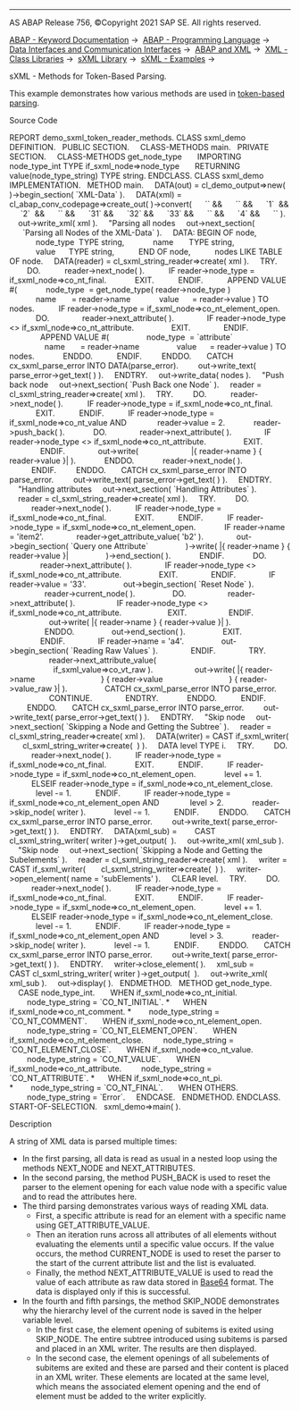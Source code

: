   

* * *

AS ABAP Release 756, ©Copyright 2021 SAP SE. All rights reserved.

[ABAP - Keyword Documentation](javascript:call_link\('abenabap.htm'\)) →  [ABAP - Programming Language](javascript:call_link\('abenabap_reference.htm'\)) →  [Data Interfaces and Communication Interfaces](javascript:call_link\('abenabap_data_communication.htm'\)) →  [ABAP and XML](javascript:call_link\('abenabap_xml.htm'\)) →  [XML - Class Libraries](javascript:call_link\('abenabap_xml_libs.htm'\)) →  [sXML Library](javascript:call_link\('abenabap_sxml_lib.htm'\)) →  [sXML - Examples](javascript:call_link\('abenabap_sxml_lib_abexas.htm'\)) → 

sXML - Methods for Token-Based Parsing.

This example demonstrates how various methods are used in [token-based parsing](javascript:call_link\('abenabap_sxml_lib_parse_iterative.htm'\)).

Source Code

REPORT demo\_sxml\_token\_reader\_methods.
CLASS sxml\_demo DEFINITION.
  PUBLIC SECTION.
    CLASS-METHODS main.
  PRIVATE SECTION.
    CLASS-METHODS get\_node\_type
      IMPORTING node\_type\_int TYPE if\_sxml\_node=>node\_type
      RETURNING value(node\_type\_string) TYPE string.
ENDCLASS.
CLASS sxml\_demo IMPLEMENTATION.
  METHOD main.
    DATA(out) = cl\_demo\_output=>new( )->begin\_section( \`XML-Data\` ).
    DATA(xml) = cl\_abap\_conv\_codepage=>create\_out( )->convert(
     \`<?xml version="1.0"?>\` &&
     \`<items>\` &&
     \`<item1 a1="11" b1="12" c1="13">1</item1>\`  &&
     \`<item2 a2="21" b2="22" c2="23">2</item2>\`  &&
     \`<item3 a3="31" b3="32" c3="33"><subItems>\` &&
     \`<subItem1>31</subItem1>\` &&
     \`<subItem2>32</subItem2>\` &&
     \`<subItem3>33</subItem3>\` &&
     \`</subItems></item3>\` &&
     \`<item4 a4="AA==" b4="AQ==" c4="Ag==">4</item4>\` &&
     \`</items>\` ).
    out->write\_xml( xml ).
    "Parsing all nodes
    out->next\_section(
      \`Parsing all Nodes of the XML-Data\` ).
    DATA: BEGIN OF node,
            node\_type  TYPE string,
            name       TYPE string,
            value      TYPE string,
          END OF node,
          nodes LIKE TABLE OF node.
    DATA(reader) = cl\_sxml\_string\_reader=>create( xml ).
    TRY.
        DO.
          reader->next\_node( ).
          IF reader->node\_type = if\_sxml\_node=>co\_nt\_final.
            EXIT.
          ENDIF.
          APPEND VALUE #(
            node\_type  = get\_node\_type( reader->node\_type )
            name       = reader->name
            value      = reader->value ) TO nodes.
          IF reader->node\_type = if\_sxml\_node=>co\_nt\_element\_open.
            DO.
              reader->next\_attribute( ).
              IF reader->node\_type <> if\_sxml\_node=>co\_nt\_attribute.
                EXIT.
              ENDIF.
              APPEND VALUE #(
                node\_type  = \`attribute\`
                name       = reader->name
                value      = reader->value ) TO nodes.
            ENDDO.
          ENDIF.
        ENDDO.
      CATCH cx\_sxml\_parse\_error INTO DATA(parse\_error).
        out->write\_text( parse\_error->get\_text( ) ).
    ENDTRY.
    out->write\_data( nodes ).
    "Push back node
    out->next\_section( \`Push Back one Node\` ).
    reader = cl\_sxml\_string\_reader=>create( xml ).
    TRY.
        DO.
          reader->next\_node( ).
          IF reader->node\_type = if\_sxml\_node=>co\_nt\_final.
            EXIT.
          ENDIF.
          IF reader->node\_type = if\_sxml\_node=>co\_nt\_value AND
             reader->value = 2.
            reader->push\_back( ).
            DO.
              reader->next\_attribute( ).
              IF reader->node\_type <> if\_sxml\_node=>co\_nt\_attribute.
                EXIT.
              ENDIF.
              out->write(
                       |{ reader->name } { reader->value }| ).
            ENDDO.
            reader->next\_node( ).
          ENDIF.
        ENDDO.
      CATCH cx\_sxml\_parse\_error INTO parse\_error.
        out->write\_text( parse\_error->get\_text( ) ).
    ENDTRY.
    "Handling attributes
    out->next\_section( \`Handling Attributes\` ).
    reader = cl\_sxml\_string\_reader=>create( xml ).
    TRY.
        DO.
          reader->next\_node( ).
          IF reader->node\_type = if\_sxml\_node=>co\_nt\_final.
            EXIT.
          ENDIF.
          IF reader->node\_type = if\_sxml\_node=>co\_nt\_element\_open.
            IF reader->name = 'item2'.
              reader->get\_attribute\_value( 'b2' ).
              out->begin\_section( \`Query one Attribute\`
                )->write( |{ reader->name } { reader->value }|
                )->end\_section( ).
            ENDIF.
            DO.
              reader->next\_attribute( ).
              IF reader->node\_type <> if\_sxml\_node=>co\_nt\_attribute.
                EXIT.
              ENDIF.
              IF reader->value = '33'.
                out->begin\_section( \`Reset Node\` ).
                reader->current\_node( ).
                DO.
                  reader->next\_attribute( ).
                  IF reader->node\_type <> if\_sxml\_node=>co\_nt\_attribute.
                    EXIT.
                  ENDIF.
                  out->write( |{ reader->name } { reader->value }| ).
                ENDDO.
                out->end\_section( ).
                EXIT.
              ENDIF.
              IF reader->name = 'a4'.
                out->begin\_section( \`Reading Raw Values\` ).
              ENDIF.
              TRY.
                  reader->next\_attribute\_value(
                    if\_sxml\_value=>co\_vt\_raw ).
                  out->write( |{ reader->name
                             } { reader->value
                             } { reader->value\_raw }| ).
                CATCH cx\_sxml\_parse\_error INTO parse\_error.
                  CONTINUE.
              ENDTRY.
            ENDDO.
          ENDIF.
        ENDDO.
      CATCH cx\_sxml\_parse\_error INTO parse\_error.
        out->write\_text( parse\_error->get\_text( ) ).
    ENDTRY.
    "Skip node
    out->next\_section( \`Skipping a Node and Getting the Subtree\` ).
    reader = cl\_sxml\_string\_reader=>create( xml ).
    DATA(writer) = CAST if\_sxml\_writer(
      cl\_sxml\_string\_writer=>create(  ) ).
    DATA level TYPE i.
    TRY.
        DO.
          reader->next\_node( ).
          IF reader->node\_type = if\_sxml\_node=>co\_nt\_final.
            EXIT.
          ENDIF.
          IF reader->node\_type = if\_sxml\_node=>co\_nt\_element\_open.
            level += 1.
          ELSEIF reader->node\_type = if\_sxml\_node=>co\_nt\_element\_close.
            level -= 1.
          ENDIF.
          IF reader->node\_type = if\_sxml\_node=>co\_nt\_element\_open AND
             level > 2.
            reader->skip\_node( writer ).
            level -= 1.
          ENDIF.
        ENDDO.
      CATCH cx\_sxml\_parse\_error INTO parse\_error.
        out->write\_text( parse\_error->get\_text( ) ).
    ENDTRY.
    DATA(xml\_sub) =
       CAST cl\_sxml\_string\_writer( writer )->get\_output(  ).
    out->write\_xml( xml\_sub ).
    "Skip node
    out->next\_section( \`Skipping a Node and Getting the Subelements\` ).
    reader = cl\_sxml\_string\_reader=>create( xml ).
    writer = CAST if\_sxml\_writer(
      cl\_sxml\_string\_writer=>create(  ) ).
    writer->open\_element( name = 'subElements' ).
    CLEAR level.
    TRY.
        DO.
          reader->next\_node( ).
          IF reader->node\_type = if\_sxml\_node=>co\_nt\_final.
            EXIT.
          ENDIF.
          IF reader->node\_type = if\_sxml\_node=>co\_nt\_element\_open.
            level += 1.
          ELSEIF reader->node\_type = if\_sxml\_node=>co\_nt\_element\_close.
            level -= 1.
          ENDIF.
          IF reader->node\_type = if\_sxml\_node=>co\_nt\_element\_open AND
             level > 3.
            reader->skip\_node( writer ).
            level -= 1.
          ENDIF.
        ENDDO.
      CATCH cx\_sxml\_parse\_error INTO parse\_error.
        out->write\_text( parse\_error->get\_text( ) ).
    ENDTRY.
    writer->close\_element( ).
    xml\_sub =
       CAST cl\_sxml\_string\_writer( writer )->get\_output(  ).
    out->write\_xml( xml\_sub ).
    out->display( ).
  ENDMETHOD.
  METHOD get\_node\_type.
    CASE node\_type\_int.
      WHEN if\_sxml\_node=>co\_nt\_initial.
        node\_type\_string = \`CO\_NT\_INITIAL\`.
\*      WHEN if\_sxml\_node=>co\_nt\_comment.
\*        node\_type\_string = \`CO\_NT\_COMMENT\`.
      WHEN if\_sxml\_node=>co\_nt\_element\_open.
        node\_type\_string = \`CO\_NT\_ELEMENT\_OPEN\`.
      WHEN if\_sxml\_node=>co\_nt\_element\_close.
        node\_type\_string = \`CO\_NT\_ELEMENT\_CLOSE\`.
      WHEN if\_sxml\_node=>co\_nt\_value.
        node\_type\_string = \`CO\_NT\_VALUE\`.
      WHEN if\_sxml\_node=>co\_nt\_attribute.
        node\_type\_string = \`CO\_NT\_ATTRIBUTE\`.
\*      WHEN if\_sxml\_node=>co\_nt\_pi.
\*        node\_type\_string = \`CO\_NT\_FINAL\`.
      WHEN OTHERS.
        node\_type\_string = \`Error\`.
    ENDCASE.
  ENDMETHOD.
ENDCLASS.
START-OF-SELECTION.
  sxml\_demo=>main( ).

Description

A string of XML data is parsed multiple times:

-   In the first parsing, all data is read as usual in a nested loop using the methods NEXT\_NODE and NEXT\_ATTRIBUTES.
-   In the second parsing, the method PUSH\_BACK is used to reset the parser to the element opening for each value node with a specific value and to read the attributes here.
-   The third parsing demonstrates various ways of reading XML data.
    -   First, a specific attribute is read for an element with a specific name using GET\_ATTRIBUTE\_VALUE.
    -   Then an iteration runs across all attributes of all elements without evaluating the elements until a specific value occurs. If the value occurs, the method CURRENT\_NODE is used to reset the parser to the start of the current attribute list and the list is evaluated.
    -   Finally, the method NEXT\_ATTRIBUTE\_VALUE is used to read the value of each attribute as raw data stored in [Base64](javascript:call_link\('abenbase64_glosry.htm'\) "Glossary Entry") format. The data is displayed only if this is successful.
-   In the fourth and fifth parsings, the method SKIP\_NODE demonstrates why the hierarchy level of the current node is saved in the helper variable level.
    -   In the first case, the element opening of subitems is exited using SKIP\_NODE. The entire subtree introduced using subitems is parsed and placed in an XML writer. The results are then displayed.
    -   In the second case, the element openings of all subelements of subitems are exited and these are parsed and their content is placed in an XML writer. These elements are located at the same level, which means the associated element opening and the end of element must be added to the writer explicitly.